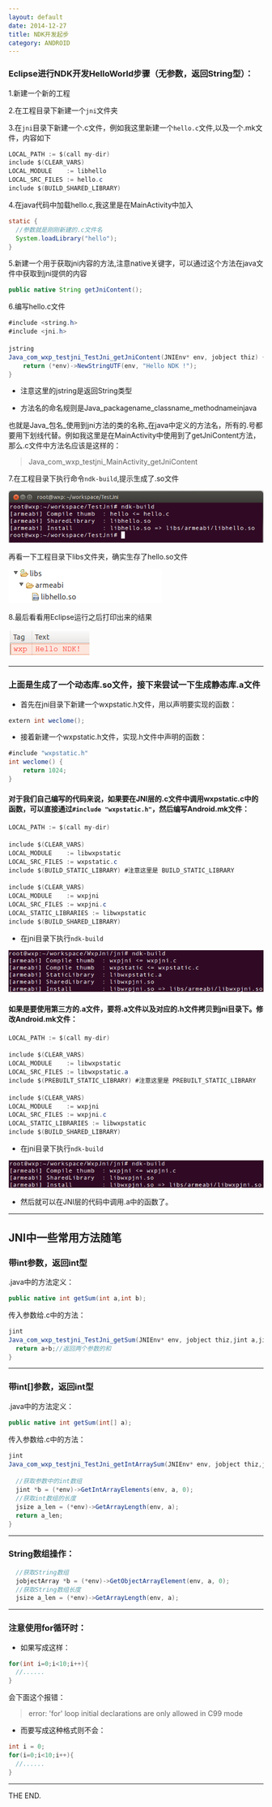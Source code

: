 ```yaml
---
layout: default
date: 2014-12-27
title: NDK开发起步
category: ANDROID
---
```


### Eclipse进行NDK开发HelloWorld步骤（无参数，返回String型）：

1.新建一个新的工程

2.在工程目录下新建一个`jni`文件夹

3.在`jni`目录下新建一个.c文件，例如我这里新建一个`hello.c`文件,以及一个.mk文件，内容如下

```java
LOCAL_PATH := $(call my-dir)
include $(CLEAR_VARS)
LOCAL_MODULE    := libhello
LOCAL_SRC_FILES := hello.c
include $(BUILD_SHARED_LIBRARY)
```

<!--more-->
4.在java代码中加载hello.c,我这里是在MainActivity中加入

```java
static {
  //参数就是刚刚新建的.c文件名
  System.loadLibrary("hello");
}
```

5.新建一个用于获取jni内容的方法,注意native关键字，可以通过这个方法在java文件中获取到jni提供的内容

```java
public native String getJniContent();
```

6.编写hello.c文件

```java
#include <string.h>
#include <jni.h>

jstring
Java_com_wxp_testjni_TestJni_getJniContent(JNIEnv* env, jobject thiz) {
	return (*env)->NewStringUTF(env, "Hello NDK !");
}
```

- 注意这里的jstring是返回String类型

- 方法名的命名规则是Java_packagename_classname_methodnameinjava

也就是Java_包名_使用到jni方法的类的名称_在java中定义的方法名，所有的.号都要用下划线代替。例如我这里是在MainActivity中使用到了getJniContent方法，那么.c文件中方法名应该是这样的：

>Java_com_wxp_testjni_MainActivity_getJniContent

7.在工程目录下执行命令`ndk-build`,提示生成了.so文件

![ndk-build.png](/src/imgs/1412/27_ndk-build.png)

再看一下工程目录下libs文件夹，确实生存了hello.so文件

![27_hello_so.png](/src/imgs/1412/27_hello_so.png)

8.最后看看用Eclipse运行之后打印出来的结果

![27_jni_result.png](/src/imgs/1412/27_jni_result.png)

- - -

### 上面是生成了一个动态库.so文件，接下来尝试一下生成静态库.a文件

- 首先在jni目录下新建一个wxpstatic.h文件，用以声明要实现的函数：

```java
extern int weclome();
```

- 接着新建一个wxpstatic.h文件，实现.h文件中声明的函数：

```java
#include "wxpstatic.h"
int weclome() {
	return 1024;
}
```

#### 对于我们自己编写的代码来说，如果要在JNI层的.c文件中调用wxpstatic.c中的函数，可以直接通过`#include "wxpstatic.h"`，然后编写Android.mk文件：

```java
LOCAL_PATH := $(call my-dir)  

include $(CLEAR_VARS)
LOCAL_MODULE    := libwxpstatic  
LOCAL_SRC_FILES := wxpstatic.c
include $(BUILD_STATIC_LIBRARY) #注意这里是 BUILD_STATIC_LIBRARY

include $(CLEAR_VARS)
LOCAL_MODULE    := wxpjni
LOCAL_SRC_FILES := wxpjni.c
LOCAL_STATIC_LIBRARIES := libwxpstatic  
include $(BUILD_SHARED_LIBRARY)
```

- 在jni目录下执行`ndk-build`

![08_generate_a.png](/src/imgs/1501/08_generate_a.png)

#### 如果是要使用第三方的.a文件，要将.a文件以及对应的.h文件拷贝到jni目录下。修改Android.mk文件：

```java
LOCAL_PATH := $(call my-dir)  

include $(CLEAR_VARS)
LOCAL_MODULE    := libwxpstatic
LOCAL_SRC_FILES := libwxpstatic.a  
include $(PREBUILT_STATIC_LIBRARY) #注意这里是 PREBUILT_STATIC_LIBRARY

include $(CLEAR_VARS)
LOCAL_MODULE    := wxpjni
LOCAL_SRC_FILES := wxpjni.c
LOCAL_STATIC_LIBRARIES := libwxpstatic  
include $(BUILD_SHARED_LIBRARY)
```

- 在jni目录下执行`ndk-build`

![08_use_a.png](/src/imgs/1501/08_use_a.png)

- 然后就可以在JNI层的代码中调用.a中的函数了。

- - -

## JNI中一些常用方法随笔

### 带int参数，返回int型

.java中的方法定义：

```java
public native int getSum(int a,int b);
```

传入参数给.c中的方法：

```java
jint
Java_com_wxp_testjni_TestJni_getSum(JNIEnv* env, jobject thiz,jint a,jint b) {
  return a+b;//返回两个参数的和
}
```

- - -

### 带int[]参数，返回int型

.java中的方法定义：

```java
public native int getSum(int[] a);
```

传入参数给.c中的方法：

```java
jint
Java_com_wxp_testjni_TestJni_getIntArraySum(JNIEnv* env, jobject thiz,jintArray a) {

  //获取参数中的int数组
  jint *b = (*env)->GetIntArrayElements(env, a, 0);
  //获取int数组的长度
  jsize a_len = (*env)->GetArrayLength(env, a);
  return a_len;
}
```
- - -

### String数组操作：

```java
  //获取String数组
  jobjectArray *b = (*env)->GetObjectArrayElement(env, a, 0);
  //获取String数组长度
  jsize a_len = (*env)->GetArrayLength(env, a);
```

- - -

### 注意使用for循环时：

- 如果写成这样：
```java
for(int i=0;i<10;i++){
  //......
}
```

会下面这个报错：

> error: 'for' loop initial declarations are only allowed in C99 mode

- 而要写成这种格式则不会：
```java
int i = 0;
for(i=0;i<10;i++){
  //......
}
```

- - -
THE END.
